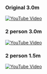 ### Original 3.0m
[![YouTube Video](https://img.youtube.com/vi/8zv4crTuyuE/hqdefault.jpg)](https://www.youtube.com/watch?v=8zv4crTuyuE)


### 2 person 3.0m
[![YouTube Video](https://img.youtube.com/vi/m02TdfWuAE0/hqdefault.jpg)](https://www.youtube.com/watch?v=m02TdfWuAE0)


### 2 person 1.5m
[![YouTube Video](https://img.youtube.com/vi/DawAjLboVxY/hqdefault.jpg)](https://www.youtube.com/watch?v=DawAjLboVxY)

